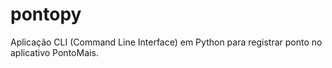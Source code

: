 # pontopy
Aplicação CLI (Command Line Interface) em Python para registrar ponto no aplicativo PontoMais.
